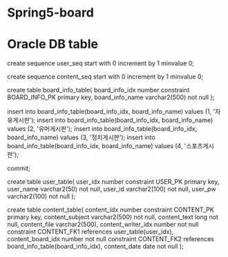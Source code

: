# Spring5-board
# Oracle DB table
create sequence user_seq
start with 0
increment by 1
minvalue 0;

create sequence content_seq
start with 0
increment by 1
minvalue 0;

create table board_info_table(
	board_info_idx number constraint BOARD_INFO_PK primary key,
	board_info_name varchar2(500) not null
);

insert into board_info_table(board_info_idx, board_info_name) values (1, '자유게시판');
insert into board_info_table(board_info_idx, board_info_name) values (2, '유머게시판');
insert into board_info_table(board_info_idx, board_info_name) values (3, '정치게시판');
insert into board_info_table(board_info_idx, board_info_name) values (4, '스포츠게시판');

commit;

create table user_table(
	user_idx number constraint USER_PK primary key,
	user_name varchar2(50) not null,
	user_id varchar2(100) not null,
	user_pw varchar2(100) not null
);

create table content_table(
	content_idx number constraint CONTENT_PK primary key,
	content_subject varchar2(500) not null,
	content_text long not null,
	content_file varchar2(500),
	content_writer_idx number not null
	                   constraint CONTENT_FK1 references user_table(user_idx),
	content_board_idx number not null
	                  constraint CONTENT_FK2 references board_info_table(board_info_idx),
	content_date date not null
);
